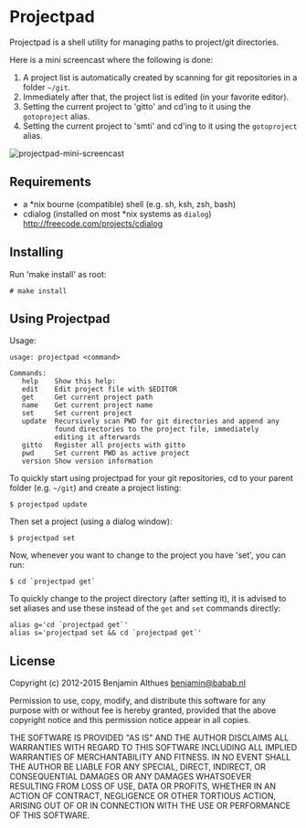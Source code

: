 # Projectpad

Projectpad is a shell utility for managing paths to project/git
directories.

Here is a mini screencast where the following is done:

 1. A project list is automatically created by scanning for git
    repositories in a folder `~/git`.
 2. Immediately after that, the project list is edited
    (in your favorite editor).
 3. Setting the current project to 'gitto' and cd'ing to it using the
    `gotoproject` alias.
 3. Setting the current project to 'smti' and cd'ing to it using the
    `gotoproject` alias.

![projectpad-mini-screencast](http://i.imgur.com/VbIWskG.gif)


## Requirements

- a \*nix bourne (compatible) shell (e.g. sh, ksh, zsh, bash)
- cdialog (installed on most \*nix systems as `dialog`)
  http://freecode.com/projects/cdialog

## Installing

Run 'make install' as root:

    # make install

## Using Projectpad

Usage:

    usage: projectpad <command>

    Commands:
       help    Show this help:
       edit    Edit project file with $EDITOR
       get     Get current project path
       name    Get current project name
       set     Set current project
       update  Recursively scan PWD for git directories and append any
               found directories to the project file, immediately
               editing it afterwards
       gitto   Register all projects with gitto
       pwd     Set current PWD as active project
       version Show version information



To quickly start using projectpad for your git repositories, cd to your
parent folder (e.g. `~/git`) and create a project listing:

    $ projectpad update

Then set a project (using a dialog window):

    $ projectpad set

Now, whenever you want to change to the project you have 'set', you can
run:

    $ cd `projectpad get`

To quickly change to the project directory (after setting it), it is
advised to set aliases and use these instead of the `get` and `set`
commands directly:

    alias g='cd `projectpad get`'
    alias s='projectpad set && cd `projectpad get`'

## License

Copyright (c) 2012-2015 Benjamin Althues <benjamin@babab.nl>

Permission to use, copy, modify, and distribute this software for any
purpose with or without fee is hereby granted, provided that the above
copyright notice and this permission notice appear in all copies.

THE SOFTWARE IS PROVIDED "AS IS" AND THE AUTHOR DISCLAIMS ALL WARRANTIES
WITH REGARD TO THIS SOFTWARE INCLUDING ALL IMPLIED WARRANTIES OF
MERCHANTABILITY AND FITNESS. IN NO EVENT SHALL THE AUTHOR BE LIABLE FOR
ANY SPECIAL, DIRECT, INDIRECT, OR CONSEQUENTIAL DAMAGES OR ANY DAMAGES
WHATSOEVER RESULTING FROM LOSS OF USE, DATA OR PROFITS, WHETHER IN AN
ACTION OF CONTRACT, NEGLIGENCE OR OTHER TORTIOUS ACTION, ARISING OUT OF
OR IN CONNECTION WITH THE USE OR PERFORMANCE OF THIS SOFTWARE.
